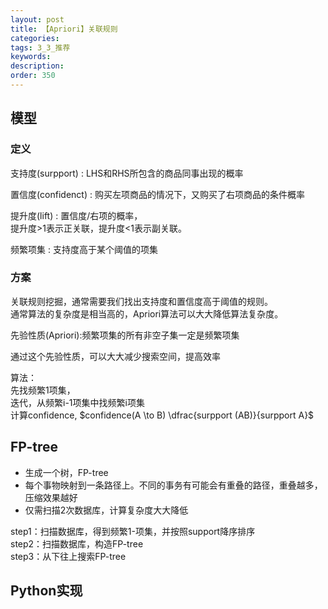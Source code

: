 ```yaml
---
layout: post
title: 【Apriori】关联规则
categories:
tags: 3_3_推荐
keywords:
description:
order: 350
---
```



## 模型
### 定义
支持度(surpport)
: LHS和RHS所包含的商品同事出现的概率

置信度(confidenct)
: 购买左项商品的情况下，又购买了右项商品的条件概率

提升度(lift)
: 置信度/右项的概率，  
提升度>1表示正关联，提升度<1表示副关联。  

频繁项集
: 支持度高于某个阈值的项集


### 方案
关联规则挖掘，通常需要我们找出支持度和置信度高于阈值的规则。  
通常算法的复杂度是相当高的，Apriori算法可以大大降低算法复杂度。  


先验性质(Apriori):频繁项集的所有非空子集一定是频繁项集  


通过这个先验性质，可以大大减少搜索空间，提高效率  


算法：  
先找频繁1项集，  
迭代，从频繁i-1项集中找频繁i项集   
计算confidence, $confidence(A \to B) \dfrac{surpport (AB)}{surpport A}$  


## FP-tree
- 生成一个树，FP-tree
- 每个事物映射到一条路径上。不同的事务有可能会有重叠的路径，重叠越多，压缩效果越好
- 仅需扫描2次数据库，计算复杂度大大降低


step1：扫描数据库，得到频繁1-项集，并按照support降序排序  
step2：扫描数据库，构造FP-tree  
step3：从下往上搜索FP-tree  

## Python实现
